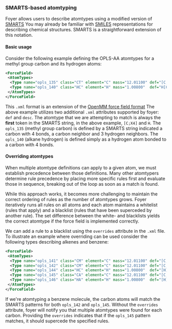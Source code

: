 ### SMARTS-based atomtyping

Foyer allows users to describe atomtypes using a modified version of 
[SMARTS](http://www.daylight.com/dayhtml/doc/theory/theory.smarts.html)
You may already be familiar with
[SMILES](https://www.wikiwand.com/en/Simplified_molecular-input_line-entry_system)
representations for describing chemical structures. SMARTS is a straightforward
extension of this notation.

#### Basic usage
Consider the following example defining the OPLS-AA atomtypes for a methyl group
carbon and its hydrogen atoms:
```xml
<ForceField>
 <AtomTypes>
  <Type name="opls_135" class="CT" element="C" mass="12.01100" def="[C;X4](C)(H)(H)H" desc="alkane CH3"/>
  <Type name="opls_140" class="HC" element="H" mass="1.00800"  def="H[C;X4]" desc="alkane H"/>
 </AtomTypes>
</ForceField>
```

This `.xml` format is an extension of the [OpenMM force field format](http://docs.openmm.org/7.0.0/userguide/application.html#creating-force-fields)
The above example utilizes two additional `.xml` attributes supported by foyer:
`def` and `desc`. The atomtype that we are attempting to match is always the
__first__ token in the SMARTS string, in the above example, `[C;X4]` and `H`.
The `opls_135` (methyl group carbon) is defined by a SMARTS
string indicated a carbon with 4 bonds, a carbon neighbor and 3
hydrogen neighbors. The `opls_140` (alkane hydrogen) is defined simply as a
hydrogen atom bonded to a carbon with 4 bonds.


#### Overriding atomtypes
When multiple atomtype definitions can apply to a given atom, we must establish
precedence between those definitions. Many other atomtypers determine rule
precedence by placing more specific rules first and evaluate those in sequence,
breaking out of the loop as soon as a match is found.

While this approach works, it becomes more challenging to maintain the correct
ordering of rules as the number of atomtypes grows. Foyer iteratively runs all
rules on all atoms and each atom maintains a whitelist (rules that apply) and a
blacklist (rules that have been superceded by another rule). The set difference
between the white- and blacklists yields the correct atomtype if the force field
is implemented correctly.

We can add a rule to a blacklist using the `overrides` attribute in the `.xml`
file. To illustrate an example where overriding can be used consider the
following types describing alkenes and benzene:

```xml
<ForceField>
 <AtomTypes>
  <Type name="opls_141" class="CM" element="C" mass="12.01100" def="[C;X3](C)(C)C" desc="alkene C (R2-C=)"/>
  <Type name="opls_142" class="CM" element="C" mass="12.01100" def="[C;X3](C)(C)H" desc="alkene C (RH-C=)"/>
  <Type name="opls_144" class="HC" element="H" mass="1.00800"  def="[H][C;X3]" desc="alkene H"/>
  <Type name="opls_145" class="CA" element="C" mass="12.01100" def="[C;X3;r6]1[C;X3;r6][C;X3;r6][C;X3;r6][C;X3;r6][C;X3;r6]1" overrides="opls_141,opls_142"/>
  <Type name="opls_146" class="HA" element="H" mass="1.00800"  def="[H][C;%opls_145]" overrides="opls_144" desc="benzene H"/>
 </AtomTypes>
</ForceField>
```

If we're atomtyping a benzene molecule, the carbon atoms will match the SMARTS
patterns for both `opls_142` and `opls_145`. Without the `overrides` attribute,
foyer will notify you that multiple atomtypes were found for each carbon.
Providing the `overrides` indicates that if the `opls_145` pattern matches, it
should supercede the specified rules.

